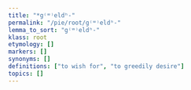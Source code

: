 ```yaml
---
title: "*g⁽ʷ⁾eldʰ-"
permalink: "/pie/root/g⁽ʷ⁾eldʰ-"
lemma_to_sort: "g⁽ʷ⁾eldʰ-"
klass: root
etymology: []
markers: []
synonyms: []
definitions: ["to wish for", "to greedily desire"]
topics: []
---
```

